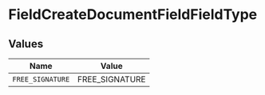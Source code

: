 # FieldCreateDocumentFieldFieldType


## Values

| Name             | Value            |
| ---------------- | ---------------- |
| `FREE_SIGNATURE` | FREE_SIGNATURE   |